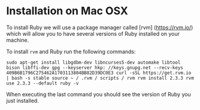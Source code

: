 ﻿# Installation on Mac OSX

To install Ruby we will use a package manager called [rvm] (https://rvm.io/)
which will allow you to have several versions of Ruby installed on your machine.

To install `rvm` and Ruby run the following commands:

``
sudo apt-get install libgdbm-dev libncurses5-dev automake libtool bison libffi-dev
gpg --keyserver hkp: //keys.gnupg.net --recv-keys 409B6B1796C275462A1703113804BB82D39DC0E3
curl -sSL https://get.rvm.io | bash -s stable
source ~ / .rvm / scripts / rvm
rvm install 2.3.3
rvm use 2.3.3 --default
ruby -v
``

When executing the last command you should see the version of Ruby you just installed.
